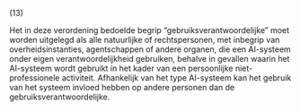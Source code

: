 (13)

Het in deze verordening bedoelde begrip “gebruiksverantwoordelijke” moet worden uitgelegd als alle natuurlijke of rechtspersonen, met inbegrip van overheidsinstanties, agentschappen of andere organen, die een AI-systeem onder eigen verantwoordelijkheid gebruiken, behalve in gevallen waarin het AI-systeem wordt gebruikt in het kader van een persoonlijke niet-professionele activiteit. Afhankelijk van het type AI-systeem kan het gebruik van het systeem invloed hebben op andere personen dan de gebruiksverantwoordelijke.
